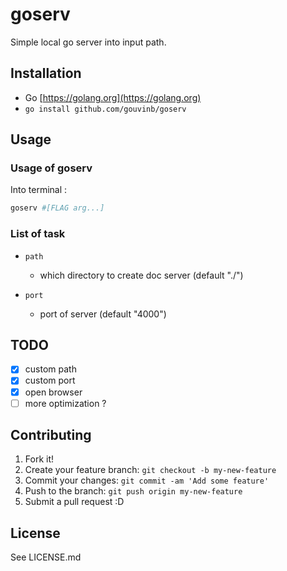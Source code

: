 # goserv

Simple local go server into input path.

## Installation

-   Go [https://golang.org](https://golang.org)
-   `go install github.com/gouvinb/goserv`

## Usage

### Usage of goserv

Into terminal :

```bash
goserv #[FLAG arg...]
```

### List of task
-   `path`

    -   which directory to create doc server (default "./")

-   `port`

    -   port of server (default "4000")

## TODO

-   [x] custom path
-   [x] custom port
-   [x] open browser
-   [ ] more optimization ?

## Contributing

1.  Fork it!
2.  Create your feature branch: `git checkout -b my-new-feature`
3.  Commit your changes: `git commit -am 'Add some feature'`
4.  Push to the branch: `git push origin my-new-feature`
5.  Submit a pull request :D

## License

See LICENSE.md
